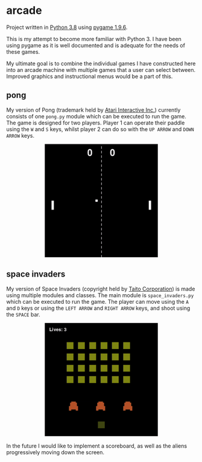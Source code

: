 # arcade

Project written in [Python 3.8](https://www.python.org/) using [pygame 1.9.6](https://www.pygame.org/).

This is my attempt to become more familiar with Python 3. I have been using pygame as it is well documented and is adequate for the needs of these games.

My ultimate goal is to combine the individual games I have constructed here into an arcade machine with multiple games that a user can select between. Improved graphics and instructional menus would be a part of this.

## pong

My version of Pong (trademark held by [Atari Interactive Inc.](https://www.atari.com/)) currently consists of one `pong.py` module which can be executed to run the game. The game is designed for two players. Player 1 can operate their paddle using the `W` and `S` keys, whilst player 2 can do so with the `UP ARROW` and `DOWN ARROW` keys.

<p align="center">
  <img width="300" height="300" src="/pong/pong_demo.gif">
</p>

## space invaders

My version of Space Invaders (copyright held by [Taito Corporation](http://www.taito.com/)) is made using multiple modules and classes. The main module is `space_invaders.py` which can be executed to run the game. The player can move using the `A` and `D` keys or using the `LEFT ARROW` and `RIGHT ARROW` keys, and shoot using the `SPACE` bar.

<p align="center">
  <img width="300" height="300" src="/space_invaders/space_invaders_demo.gif">
</p>

In the future I would like to implement a scoreboard, as well as the aliens progressively moving down the screen.
